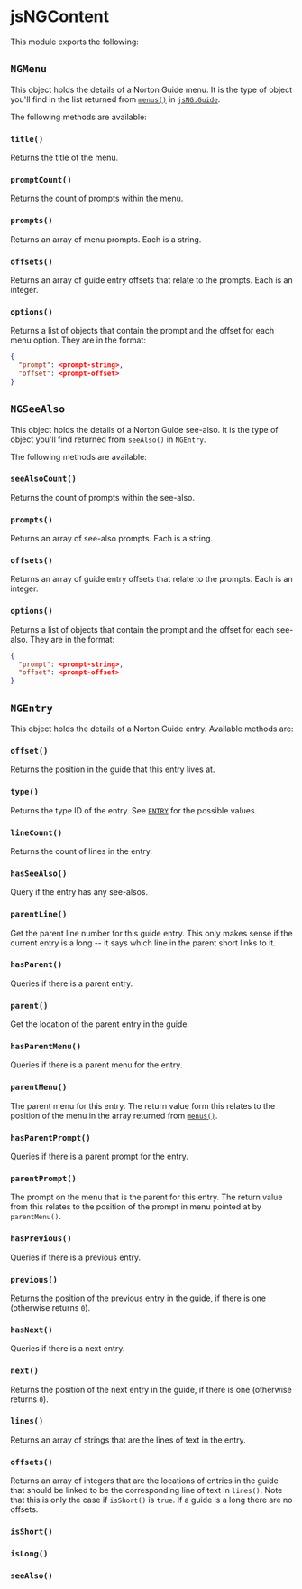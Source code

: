 # jsNGContent

This module exports the following:

## `NGMenu`

This object holds the details of a Norton Guide menu. It is the type of
object you'll find in the list returned from [`menus()`](sNG.md#menus) in
[`jsNG.Guide`](jsNG.md#guide).

The following methods are available:

### `title()`

Returns the title of the menu.

### `promptCount()`

Returns the count of prompts within the menu.

### `prompts()`

Returns an array of menu prompts. Each is a string.

### `offsets()`

Returns an array of guide entry offsets that relate to the prompts. Each is
an integer.

### `options()`

Returns a list of objects that contain the prompt and the offset for each
menu option. They are in the format:

```json
{
  "prompt": <prompt-string>,
  "offset": <prompt-offset>
}
```

## `NGSeeAlso`

This object holds the details of a Norton Guide see-also. It is the type of
object you'll find returned from `seeAlso()` in `NGEntry`.

The following methods are available:

### `seeAlsoCount()`

Returns the count of prompts within the see-also.

### `prompts()`

Returns an array of see-also prompts. Each is a string.

### `offsets()`

Returns an array of guide entry offsets that relate to the prompts. Each is
an integer.

### `options()`

Returns a list of objects that contain the prompt and the offset for each
see-also. They are in the format:

```json
{
  "prompt": <prompt-string>,
  "offset": <prompt-offset>
}
```

## `NGEntry`

This object holds the details of a Norton Guide entry. Available methods
are:

### `offset()`

Returns the position in the guide that this entry lives at.

### `type()`

Returns the type ID of the entry. See [`ENTRY`](jsNG.md#entry) for the
possible values.

### `lineCount()`

Returns the count of lines in the entry.

### `hasSeeAlso()`

Query if the entry has any see-alsos.

### `parentLine()`

Get the parent line number for this guide entry. This only makes sense if
the current entry is a long -- it says which line in the parent short links
to it.

### `hasParent()`

Queries if there is a parent entry.

### `parent()`

Get the location of the parent entry in the guide.

### `hasParentMenu()`

Queries if there is a parent menu for the entry.

### `parentMenu()`

The parent menu for this entry. The return value form this relates to the
position of the menu in the array returned from [`menus()`](jsNG.md#menus).

### `hasParentPrompt()`

Queries if there is a parent prompt for the entry.

### `parentPrompt()`

The prompt on the menu that is the parent for this entry. The return value
from this relates to the position of the prompt in menu pointed at by
`parentMenu()`.

### `hasPrevious()`

Queries if there is a previous entry.

### `previous()`

Returns the position of the previous entry in the guide, if there is one
(otherwise returns `0`).

### `hasNext()`

Queries if there is a next entry.

### `next()`

Returns the position of the next entry in the guide, if there is one
(otherwise returns `0`).

### `lines()`

Returns an array of strings that are the lines of text in the entry.

### `offsets()`

Returns an array of integers that are the locations of entries in the guide
that should be linked to be the corresponding line of text in `lines()`.
Note that this is only the case if `isShort()` is `true`. If a guide is a
long there are no offsets.

### `isShort()`

### `isLong()`

### `seeAlso()`
